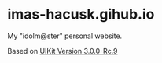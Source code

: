 # imas-hacusk.gihub.io

My "idolm@ster" personal website.  

Based on [UIKit Version 3.0.0-Rc.9](https://getuikit.com)  
